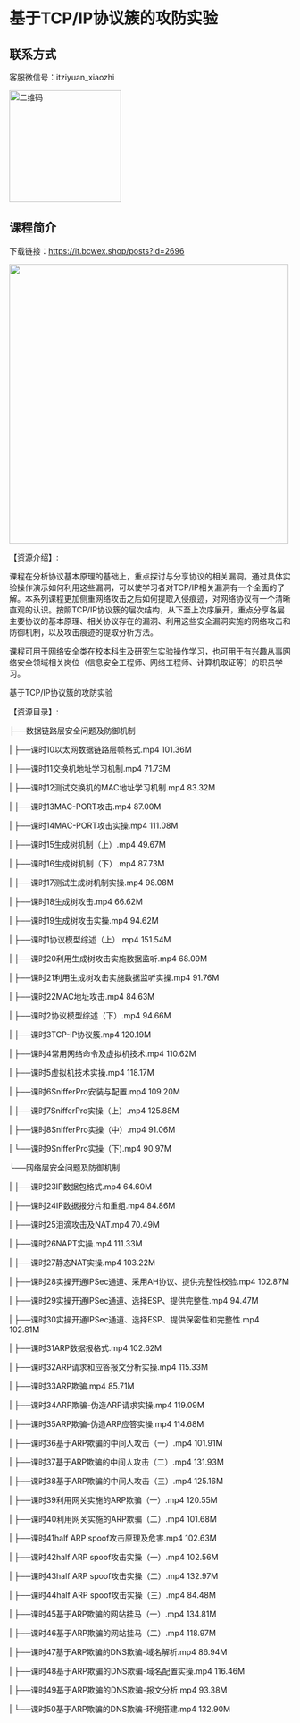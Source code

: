 # 基于TCP/IP协议簇的攻防实验

## 联系方式

客服微信号：itziyuan_xiaozhi

<img src="https://ziyuanyun.oss-cn-guangzhou.aliyuncs.com/common/20240614073449/666b82192834a.jpg" width="200" height="200" alt="二维码">

## 课程简介

下载链接：https://it.bcwex.shop/posts?id=2696

<img src="https://ziyuanyun.oss-cn-guangzhou.aliyuncs.com/yun/20240515184226/664491925096f.jpg" width="500" alt="">

  【资源介绍】:

 课程在分析协议基本原理的基础上，重点探讨与分享协议的相关漏洞。通过具体实验操作演示如何利用这些漏洞，可以使学习者对TCP/IP相关漏洞有一个全面的了解。本系列课程更加侧重网络攻击之后如何提取入侵痕迹，对网络协议有一个清晰直观的认识。按照TCP/IP协议簇的层次结构，从下至上次序展开，重点分享各层主要协议的基本原理、相关协议存在的漏洞、利用这些安全漏洞实施的网络攻击和防御机制，以及攻击痕迹的提取分析方法。

 课程可用于网络安全类在校本科生及研究生实验操作学习，也可用于有兴趣从事网络安全领域相关岗位（信息安全工程师、网络工程师、计算机取证等）的职员学习。

 基于TCP/IP协议簇的攻防实验



 【资源目录】:

 ├──数据链路层安全问题及防御机制

 | ├──课时10以太网数据链路层帧格式.mp4 101.36M

 | ├──课时11交换机地址学习机制.mp4 71.73M

 | ├──课时12测试交换机的MAC地址学习机制.mp4 83.32M

 | ├──课时13MAC-PORT攻击.mp4 87.00M

 | ├──课时14MAC-PORT攻击实操.mp4 111.08M

 | ├──课时15生成树机制（上）.mp4 49.67M

 | ├──课时16生成树机制（下）.mp4 87.73M

 | ├──课时17测试生成树机制实操.mp4 98.08M

 | ├──课时18生成树攻击.mp4 66.62M

 | ├──课时19生成树攻击实操.mp4 94.62M

 | ├──课时1协议模型综述（上）.mp4 151.54M

 | ├──课时20利用生成树攻击实施数据监听.mp4 68.09M

 | ├──课时21利用生成树攻击实施数据监听实操.mp4 91.76M

 | ├──课时22MAC地址攻击.mp4 84.63M

 | ├──课时2协议模型综述（下）.mp4 94.66M

 | ├──课时3TCP-IP协议簇.mp4 120.19M

 | ├──课时4常用网络命令及虚拟机技术.mp4 110.62M

 | ├──课时5虚拟机技术实操.mp4 118.17M

 | ├──课时6SnifferPro安装与配置.mp4 109.20M

 | ├──课时7SnifferPro实操（上）.mp4 125.88M

 | ├──课时8SnifferPro实操（中）.mp4 91.06M

 | └──课时9SnifferPro实操（下).mp4 90.97M

 └──网络层安全问题及防御机制

 | ├──课时23IP数据包格式.mp4 64.60M

 | ├──课时24IP数据报分片和重组.mp4 84.86M

 | ├──课时25泪滴攻击及NAT.mp4 70.49M

 | ├──课时26NAPT实操.mp4 111.33M

 | ├──课时27静态NAT实操.mp4 103.22M

 | ├──课时28实操开通IPSec通道、采用AH协议、提供完整性校验.mp4 102.87M

 | ├──课时29实操开通IPSec通道、选择ESP、提供完整性.mp4 94.47M

 | ├──课时30实操开通IPSec通道、选择ESP、提供保密性和完整性.mp4 102.81M

 | ├──课时31ARP数据报格式.mp4 102.62M

 | ├──课时32ARP请求和应答报文分析实操.mp4 115.33M

 | ├──课时33ARP欺骗.mp4 85.71M

 | ├──课时34ARP欺骗-伪造ARP请求实操.mp4 119.09M

 | ├──课时35ARP欺骗-伪造ARP应答实操.mp4 114.68M

 | ├──课时36基于ARP欺骗的中间人攻击（一）.mp4 101.91M

 | ├──课时37基于ARP欺骗的中间人攻击（二）.mp4 131.93M

 | ├──课时38基于ARP欺骗的中间人攻击（三）.mp4 125.16M

 | ├──课时39利用网关实施的ARP欺骗（一）.mp4 120.55M

 | ├──课时40利用网关实施的ARP欺骗（二）.mp4 101.68M

 | ├──课时41half ARP spoof攻击原理及危害.mp4 102.63M

 | ├──课时42half ARP spoof攻击实操（一）.mp4 102.56M

 | ├──课时43half ARP spoof攻击实操（二）.mp4 132.97M

 | ├──课时44half ARP spoof攻击实操（三）.mp4 84.48M

 | ├──课时45基于ARP欺骗的网站挂马（一）.mp4 134.81M

 | ├──课时46基于ARP欺骗的网站挂马（二）.mp4 118.97M

 | ├──课时47基于ARP欺骗的DNS欺骗-域名解析.mp4 86.94M

 | ├──课时48基于ARP欺骗的DNS欺骗-域名配置实操.mp4 116.46M

 | ├──课时49基于ARP欺骗的DNS欺骗-报文分析.mp4 93.38M

 | └──课时50基于ARP欺骗的DNS欺骗-环境搭建.mp4 132.90M

  
